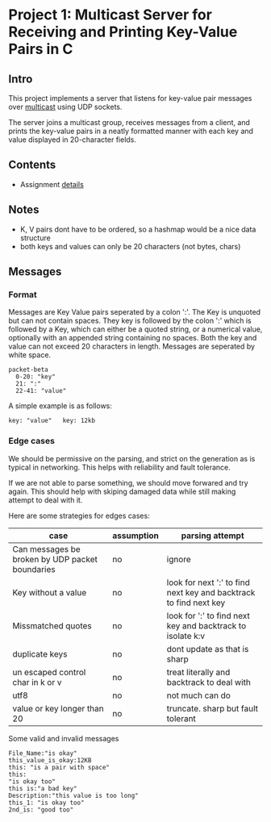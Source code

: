 # Project 1: Multicast Server for Receiving and Printing Key-Value Pairs in C

## Intro

This project implements a server that listens for key-value pair messages over [multicast](https://en.wikipedia.org/wiki/Multicast#IP) using UDP sockets. 

The server joins a multicast group, receives messages from a client, and prints the key-value pairs in a neatly formatted manner with each key and value displayed in 20-character fields.


## Contents

   -  Assignment [details](ASSIGNMENT.md)


## Notes

- K, V pairs dont have to be ordered, so a hashmap would be a nice data structure
- both keys and values can only be 20 characters (not bytes, chars)


## Messages

### Format

Messages are Key Value pairs seperated by a colon ':'. The Key is unquoted but can not contain spaces. They key is followed by the colon ':' which is followed by a Key, which can either be a quoted string, or a numerical value, optionally with an appended string containing no spaces. Both the key and value can not exceed 20 characters in length. Messages are seperated by white space.

```mermaid
packet-beta
  0-20: "key"
  21: ":"
  22-41: "value"
```

A simple example is as follows:
```
key: "value"   key: 12kb
```

### Edge cases

We should be permissive on the parsing, and strict on the generation as is typical in networking.  This helps with reliability and fault tolerance.

If we are not able to parse something, we should move forwared and try again.  This should help with skiping damaged data while still making attempt to deal with it.

Here are some strategies for edges cases:


| case | assumption | parsing attempt |
| ----------------------------------------------|--------------|----------------------------------|
| Can messages be broken by UDP packet boundaries| no | ignore |
| Key without a value | no | look for next ':' to find next key and backtrack to find next key |
| Missmatched quotes | no | look for ':' to find next key and backtrack to isolate k:v |
| duplicate keys | no | dont update as that is sharp |
| un escaped control char in k or v | no | treat literally and backtrack to deal with |
|  utf8 | no | not much can do |
| value or key longer than 20 | no | truncate. sharp but fault tolerant |


Some valid and invalid messages
```
File_Name:"is okay"
this_value_is_okay:12KB
this: "is a pair with space"
this:
"is okay too"
this is:"a bad key"
Description:"this value is too long"
this_1: "is okay too"
2nd_is: "good too"
```